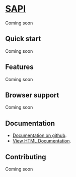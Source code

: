 # [SAPI](https://dassdasd/asdasddas.html)

Coming soon

## Quick start

Coming soon

## Features

Coming soon

## Browser support

Coming soon

## Documentation

* [Documentation on github](https://github.com/kclark-jenkins/SAPI-Documentation/blob/master/Markdown/index.md).
* [View HTML Documentation](https://github.com/kclark-jenkins/SAPI-Documentation/tree/master/HTML).


## Contributing

Coming soon

